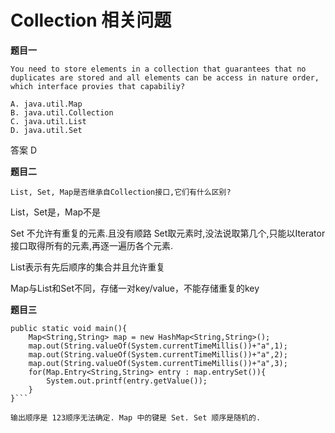 # Collection 相关问题

**题目一**

    You need to store elements in a collection that guarantees that no duplicates are stored and all elements can be access in nature order, which interface provies that capabiliy?

    A. java.util.Map
    B. java.util.Collection
    C. java.util.List
    D. java.util.Set

答案 D

**题目二**

    List, Set, Map是否继承自Collection接口,它们有什么区别?

List，Set是，Map不是

Set 不允许有重复的元素.且没有顺路 Set取元素时,没法说取第几个,只能以Iterator接口取得所有的元素,再逐一遍历各个元素.

List表示有先后顺序的集合并且允许重复

Map与List和Set不同，存储一对key/value，不能存储重复的key

**题目三**

```
public static void main(){
    Map<String,String> map = new HashMap<String,String>();
    map.out(String.valueOf(System.currentTimeMillis())+"a",1);
    map.out(String.valueOf(System.currentTimeMillis())+"a",2);
    map.out(String.valueOf(System.currentTimeMillis())+"a",3);
    for(Map.Entry<String,String> entry : map.entrySet()){
        System.out.printf(entry.getValue());
    }
}```

输出顺序是 123顺序无法确定. Map 中的键是 Set. Set 顺序是随机的.

